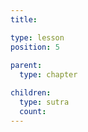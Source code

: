 ```yaml
---
title:

type: lesson
position: 5
  
parent:
  type: chapter

children:
  type: sutra
  count:
---
```


